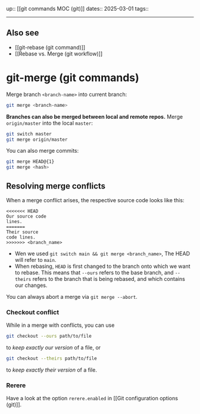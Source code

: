 up:: [[git commands MOC (git)]]
dates:: 2025-03-01
tags:: 

---
## Also see
- [[git-rebase (git command)]]
- [[Rebase vs. Merge (git workflow)]]
# git-merge (git commands)

Merge branch `<branch-name>` into current branch:
```bash
git merge <branch-name>
```

**Branches can also be merged between local and remote repos.** Merge `origin/master` into the local `master`:
```bash
git switch master
git merge origin/master
```

You can also merge commits:
```bash
git merge HEAD@{1}
git merge <hash>
```


## Resolving merge conflicts

When a merge conflict arises, the respective source code looks like this:
```
<<<<<<< HEAD
Our source code
lines.
=======
Their source
code lines.
>>>>>>> <branch_name>
```
- Wen we used `git switch main && git merge <branch_name>`, The HEAD will refer to `main`.
- When rebasing, `HEAD` is first changed to the branch onto which we want to rebase. This means that `--ours` refers to the base branch, and `--theirs` refers to the branch that is being rebased, and which contains our changes.

You can always abort a merge via `git merge --abort`.
### Checkout conflict
While in a merge with conflicts, you can use
```bash
git checkout --ours path/to/file
```
to *keep exactly our version* of a file, or
```bash
git checkout --theirs path/to/file
```
to *keep exactly their version* of a file.

### Rerere
Have a look at the option `rerere.enabled` in [[Git configuration options (git)]].
